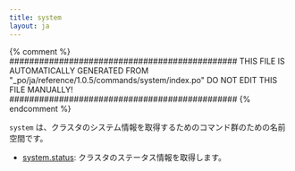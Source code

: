 ```yaml
---
title: system
layout: ja
---
```


{% comment %}
##############################################
  THIS FILE IS AUTOMATICALLY GENERATED FROM
  "_po/ja/reference/1.0.5/commands/system/index.po"
  DO NOT EDIT THIS FILE MANUALLY!
##############################################
{% endcomment %}


`system` は、クラスタのシステム情報を取得するためのコマンド群のための名前空間です。

 * [system.status](status/): クラスタのステータス情報を取得します。

